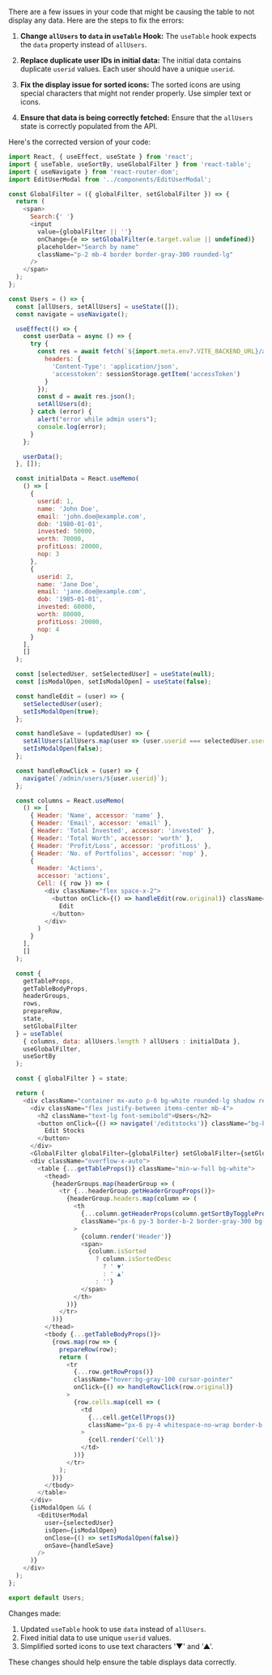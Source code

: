 There are a few issues in your code that might be causing the table to not display any data. Here are the steps to fix the errors:

1. **Change `allUsers` to `data` in `useTable` Hook:** The `useTable` hook expects the `data` property instead of `allUsers`.

2. **Replace duplicate user IDs in initial data:** The initial data contains duplicate `userid` values. Each user should have a unique `userid`.

3. **Fix the display issue for sorted icons:** The sorted icons are using special characters that might not render properly. Use simpler text or icons.

4. **Ensure that data is being correctly fetched:** Ensure that the `allUsers` state is correctly populated from the API.

Here's the corrected version of your code:

```javascript
import React, { useEffect, useState } from 'react';
import { useTable, useSortBy, useGlobalFilter } from 'react-table';
import { useNavigate } from 'react-router-dom';
import EditUserModal from '../components/EditUserModal';

const GlobalFilter = ({ globalFilter, setGlobalFilter }) => {
  return (
    <span>
      Search:{' '}
      <input
        value={globalFilter || ''}
        onChange={e => setGlobalFilter(e.target.value || undefined)}
        placeholder="Search by name"
        className="p-2 mb-4 border border-gray-300 rounded-lg"
      />
    </span>
  );
};

const Users = () => {
  const [allUsers, setAllUsers] = useState([]);
  const navigate = useNavigate();

  useEffect(() => {
    const userData = async () => {
      try {
        const res = await fetch(`${import.meta.env?.VITE_BACKEND_URL}/admin/users`, {
          headers: {
            'Content-Type': 'application/json',
            'accesstoken': sessionStorage.getItem('accessToken')
          }
        });
        const d = await res.json();
        setAllUsers(d);
      } catch (error) {
        alert("error while admin users");
        console.log(error);
      }
    };

    userData();
  }, []);

  const initialData = React.useMemo(
    () => [
      {
        userid: 1,
        name: 'John Doe',
        email: 'john.doe@example.com',
        dob: '1980-01-01',
        invested: 50000,
        worth: 70000,
        profitLoss: 20000,
        nop: 3
      },
      {
        userid: 2,
        name: 'Jane Doe',
        email: 'jane.doe@example.com',
        dob: '1985-01-01',
        invested: 60000,
        worth: 80000,
        profitLoss: 20000,
        nop: 4
      }
    ],
    []
  );

  const [selectedUser, setSelectedUser] = useState(null);
  const [isModalOpen, setIsModalOpen] = useState(false);

  const handleEdit = (user) => {
    setSelectedUser(user);
    setIsModalOpen(true);
  };

  const handleSave = (updatedUser) => {
    setAllUsers(allUsers.map(user => (user.userid === selectedUser.userid ? { ...user, ...updatedUser } : user)));
    setIsModalOpen(false);
  };

  const handleRowClick = (user) => {
    navigate(`/admin/users/${user.userid}`);
  };

  const columns = React.useMemo(
    () => [
      { Header: 'Name', accessor: 'name' },
      { Header: 'Email', accessor: 'email' },
      { Header: 'Total Invested', accessor: 'invested' },
      { Header: 'Total Worth', accessor: 'worth' },
      { Header: 'Profit/Loss', accessor: 'profitLoss' },
      { Header: 'No. of Portfolios', accessor: 'nop' },
      {
        Header: 'Actions',
        accessor: 'actions',
        Cell: ({ row }) => (
          <div className="flex space-x-2">
            <button onClick={() => handleEdit(row.original)} className="bg-blue-500 text-white px-2 py-1 rounded">
              Edit
            </button>
          </div>
        )
      }
    ],
    []
  );

  const {
    getTableProps,
    getTableBodyProps,
    headerGroups,
    rows,
    prepareRow,
    state,
    setGlobalFilter
  } = useTable(
    { columns, data: allUsers.length ? allUsers : initialData },
    useGlobalFilter,
    useSortBy
  );

  const { globalFilter } = state;

  return (
    <div className="container mx-auto p-6 bg-white rounded-lg shadow relative">
      <div className="flex justify-between items-center mb-4">
        <h2 className="text-lg font-semibold">Users</h2>
        <button onClick={() => navigate('/editstocks')} className="bg-blue-500 text-white px-4 py-2 rounded-lg">
          Edit Stocks
        </button>
      </div>
      <GlobalFilter globalFilter={globalFilter} setGlobalFilter={setGlobalFilter} />
      <div className="overflow-x-auto">
        <table {...getTableProps()} className="min-w-full bg-white">
          <thead>
            {headerGroups.map(headerGroup => (
              <tr {...headerGroup.getHeaderGroupProps()}>
                {headerGroup.headers.map(column => (
                  <th
                    {...column.getHeaderProps(column.getSortByToggleProps())}
                    className="px-6 py-3 border-b-2 border-gray-300 bg-gray-100 text-left text-xs leading-4 font-medium text-gray-600 uppercase tracking-wider"
                  >
                    {column.render('Header')}
                    <span>
                      {column.isSorted
                        ? column.isSortedDesc
                          ? ' ▼'
                          : ' ▲'
                        : ''}
                    </span>
                  </th>
                ))}
              </tr>
            ))}
          </thead>
          <tbody {...getTableBodyProps()}>
            {rows.map(row => {
              prepareRow(row);
              return (
                <tr
                  {...row.getRowProps()}
                  className="hover:bg-gray-100 cursor-pointer"
                  onClick={() => handleRowClick(row.original)}
                >
                  {row.cells.map(cell => (
                    <td
                      {...cell.getCellProps()}
                      className="px-6 py-4 whitespace-no-wrap border-b border-gray-300"
                    >
                      {cell.render('Cell')}
                    </td>
                  ))}
                </tr>
              );
            })}
          </tbody>
        </table>
      </div>
      {isModalOpen && (
        <EditUserModal
          user={selectedUser}
          isOpen={isModalOpen}
          onClose={() => setIsModalOpen(false)}
          onSave={handleSave}
        />
      )}
    </div>
  );
};

export default Users;
```

Changes made:
1. Updated `useTable` hook to use `data` instead of `allUsers`.
2. Fixed initial data to use unique `userid` values.
3. Simplified sorted icons to use text characters '▼' and '▲'.

These changes should help ensure the table displays data correctly.